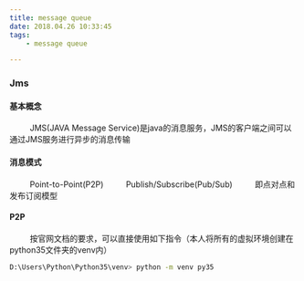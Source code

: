 ```yaml
---
title: message queue
date: 2018.04.26 10:33:45
tags: 
    - message queue

---
```


### Jms

#### 基本概念

&nbsp;&nbsp;&nbsp;&nbsp;&nbsp;&nbsp;&nbsp;&nbsp;&nbsp;JMS(JAVA Message Service)是java的消息服务，JMS的客户端之间可以通过JMS服务进行异步的消息传输

#### 消息模式

&nbsp;&nbsp;&nbsp;&nbsp;&nbsp;&nbsp;&nbsp;&nbsp;&nbsp;Point-to-Point(P2P)
&nbsp;&nbsp;&nbsp;&nbsp;&nbsp;&nbsp;&nbsp;&nbsp;&nbsp;Publish/Subscribe(Pub/Sub)
&nbsp;&nbsp;&nbsp;&nbsp;&nbsp;&nbsp;&nbsp;&nbsp;&nbsp;即点对点和发布订阅模型

#### P2P

&nbsp;&nbsp;&nbsp;&nbsp;&nbsp;&nbsp;&nbsp;&nbsp;&nbsp;按官网文档的要求，可以直接使用如下指令（本人将所有的虚拟环境创建在python35文件夹的venv内）

``` bash
D:\Users\Python\Python35\venv> python -m venv py35
```
